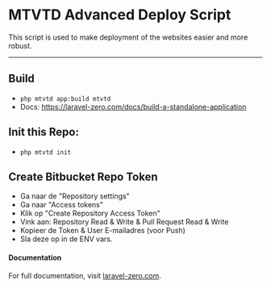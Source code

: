 # MTVTD Advanced Deploy Script

This script is used to make deployment of the websites easier and more robust. 

------

## Build
- `php mtvtd app:build mtvtd`
- Docs: https://laravel-zero.com/docs/build-a-standalone-application

## Init this Repo:
- `php mtvtd init`

## Create Bitbucket Repo Token
- Ga naar de "Repository settings"
- Ga naar "Access tokens"
- Klik op "Create Repository Access Token"
- Vink aan: Repository Read & Write & Pull Request Read & Write
- Kopieer de Token & User E-mailadres (voor Push)
- Sla deze op in de ENV vars.

#### Documentation
For full documentation, visit [laravel-zero.com](https://laravel-zero.com/).


